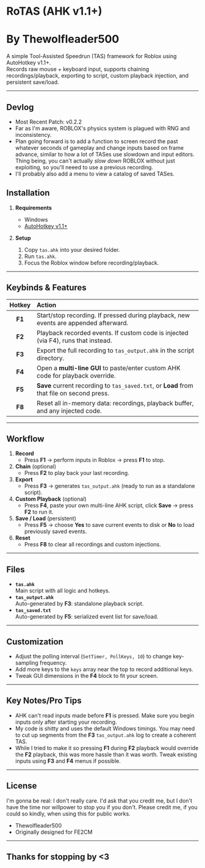# RoTAS (AHK v1.1+)
# By Thewolfleader500

A simple Tool-Assisted Speedrun (TAS) framework for Roblox using AutoHotkey v1.1+.  
Records raw mouse + keyboard input, supports chaining recordings/playback, exporting to script, custom playback injection, and persistent save/load.

---

## Devlog
   - Most Recent Patch: v0.2.2
   - Far as I'm aware, ROBLOX's physics system is plagued with RNG and inconsistency.
   - Plan going forward is to add a function to screen record the past whatever seconds of gameplay and change inputs based on frame advance, similar to how a lot of TASes use slowdown and input editors. Thing being, you can't actually *slow down* ROBLOX without just exploiting, so you'll neeed to use a previous recording.
   - I'll probably also add a menu to view a catalog of saved TASes.

## Installation

1. **Requirements**  
   - Windows  
   - [AutoHotkey v1.1+](https://www.autohotkey.com/)

2. **Setup**  
   1. Copy `tas.ahk` into your desired folder.  
   2. Run `tas.ahk`.
   3. Focus the Roblox window before recording/playback.

---

## Keybinds & Features

| Hotkey | Action                                                                                                                                          |
|:---------:|:----------------------------------------------------------------------------------------------------------------------|
| **F1** | Start/stop recording. If pressed during playback, new events are appended afterward.         |
| **F2** | Playback recorded events. If custom code is injected (via F4), runs that instead.                   |
| **F3** | Export the full recording to `tas_output.ahk` in the script directory.                                        |
| **F4** | Open a **multi-line GUI** to paste/enter custom AHK code for playback override.              |
| **F5** | **Save** current recording to `tas_saved.txt`, or **Load** from that file on second press. |
| **F8** | Reset all in-memory data: recordings, playback buffer, and any injected code.                      |

---

## Workflow

1. **Record**  
   - Press **F1** → perform inputs in Roblox → press **F1** to stop.  
2. **Chain** (optional)  
   - Press **F2** to play back your last recording.
3. **Export**  
   - Press **F3** → generates `tas_output.ahk` (ready to run as a standalone script).  
4. **Custom Playback** (optional)  
   - Press **F4**, paste your own multi-line AHK script, click **Save** → press **F2** to run it.  
5. **Save / Load** (persistent)  
   - Press **F5** → choose **Yes** to save current events to disk or **No** to load previously saved events.  
6. **Reset**  
   - Press **F8** to clear all recordings and custom injections.

---

## Files

- **`tas.ahk`**  
  Main script with all logic and hotkeys.
- **`tas_output.ahk`**  
  Auto-generated by **F3**: standalone playback script.
- **`tas_saved.txt`**  
  Auto-generated by **F5**: serialized event list for save/load.

---

## Customization

- Adjust the polling interval (`SetTimer, PollKeys, 10`) to change key-sampling frequency.
- Add more keys to the `keys` array near the top to record additional keys.
- Tweak GUI dimensions in the **F4** block to fit your screen.

---

## Key Notes/Pro Tips

- AHK can't read inputs made before **F1** is pressed. Make sure you begin inputs only after starting your recording.
- My code is shitty and uses the default Windows timings. You may need to cut up segments from the **F3** `tas_output.ahk` log to create a coherent TAS.
- While I tried to make it so pressing **F1** during **F2** playback would override the **F2** playback, this was more hassle than it was worth. Tweak existing inputs using **F3** and **F4** menus if possible.

---

## License

I'm gonna be real: I don't really care.
I'd ask that you credit me, but I don't have the time nor willpower to stop you if you don't.
Please credit me, if you could so kindly, when using this for public works.

- Thewolfleader500
- Originally designed for FE2CM

---

## Thanks for stopping by <3
